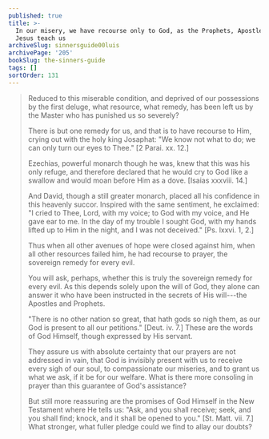 ```yaml
---
published: true
title: >-
  In our misery, we have recourse only to God, as the Prophets, Apostles, and
  Jesus teach us
archiveSlug: sinnersguide00luis
archivePage: '205'
bookSlug: the-sinners-guide
tags: []
sortOrder: 131
---
```


> Reduced to this miserable condition, and deprived of our possessions by the first deluge, what resource, what remedy, has been left us by the Master who has punished us so severely?
>
> There is but one remedy for us, and that is to have recourse to Him, crying out with the holy king Josaphat: "We know not what to do; we can only turn our eyes to Thee." [2 Parai. xx. 12.]
>
> Ezechias, powerful monarch though he was, knew that this was his only refuge, and therefore declared that he would cry to God like a swallow and would moan before Him as a dove. [Isaias xxxviii. 14.]
>
> And David, though a still greater monarch, placed all his confidence in this heavenly succor. Inspired with the same sentiment, he exclaimed: "I cried to Thee, Lord, with my voice; to God with my voice, and He gave ear to me. In the day of my trouble I sought God, with my hands lifted up to Him in the night, and I was not deceived." [Ps. lxxvi. 1, 2.]
>
> Thus when all other avenues of hope were closed against him, when all other resources failed him, he had recourse to prayer, the sovereign remedy for every evil.
>
> You will ask, perhaps, whether this is truly the sovereign remedy for every evil. As this depends solely upon the will of God, they alone can answer it who have been instructed in the secrets of His will---the Apostles and Prophets.
>
> "There is no other nation so great, that hath gods so nigh them, as our God is present to all our petitions." [Deut. iv. 7.] These are the words of God Himself, though expressed by His servant.
>
> They assure us with absolute certainty that our prayers are not addressed in vain, that God is invisibly present with us to receive every sigh of our soul, to compassionate our miseries, and to grant us what we ask, if it be for our welfare. What is there more consoling in prayer than this guarantee of God's assistance?
>
> But still more reassuring are the promises of God Himself in the New Testament where He tells us: "Ask, and you shall receive; seek, and you shall find; knock, and it shall be opened to you." [St. Matt. vii. 7.] What stronger, what fuller pledge could we find to allay our doubts?
